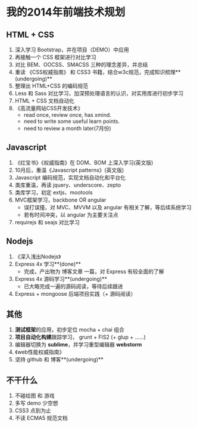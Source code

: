 # 我的2014年前端技术规划

## HTML + CSS

 1. 深入学习 Bootstrap，并在项目（DEMO）中应用
 2. 再接触一个 CSS 框架进行对比学习
 3. 对比 BEM、OOCSS、SMACSS 三种的理念差异，并总结
 4. 重读 《CSS权威指南》 和 CSS3 书籍，结合w3c规范，完成知识梳理**(undergoing)**
 5. 整理出 HTML+CSS 的编码规范
 6. Less 和 Sass 对比学习，加深预处理语言的认识，对实用库进行初步学习
 7. HTML + CSS 文档自动化
 8. 《高流量网站CSS开发技术》
    * read once, review once, has xmind.
    * need to write some useful learn points.
    * need to review a month later(7月份)

## Javascript

 1. 《红宝书》《权威指南》在 DOM、BOM 上深入学习(英文版)
 2. 10月后，重温《Javascript patterns》(英文版)
 3. Javascript 编码规范，实现文档自动化和平台化
 4. 类库重温，再读 jquery、underscore、zepto
 5. 类库学习，初定 extjs、mootools
 6. MVC框架学习，backbone OR angular
    * 误打误撞，对 MVC、MVVM 以及 angular 有相关了解，等后续系统学习
    * 若有时间冲突，以 angular 为主要关注点
 7. requirejs 和 seajs 对比学习

## Nodejs

 1. 《深入浅出Nodejs》
 2. Express 4x 学习**(done)**
    * 完成，产出物为 博客文章 一篇，对 Express 有较全面的了解 
 3. Express 4x 源码学习**(undergoing)**
    * 已大略完成一遍的源码阅读，等待后续跟进
 4. Express + mongoose 后端项目实践（+ 源码阅读）

## 其他

 1. **测试框架**的应用，初步定位 mocha + chai 组合
 2. **项目自动化构建**跟踪学习， grunt + FIS2 (+ glup + ......)
 3. 编辑器切换为 **sublime**，并学习重型编辑器 **webstorm**
 4. 《web性能权威指南》
 5. 坚持 github 和 博客**(undergoing)**

## 不干什么

 1. 不碰绘图 和 游戏
 2. 多写 demo 少空想
 3. CSS3 点到为止
 4. 不读 ECMA5 规范文档